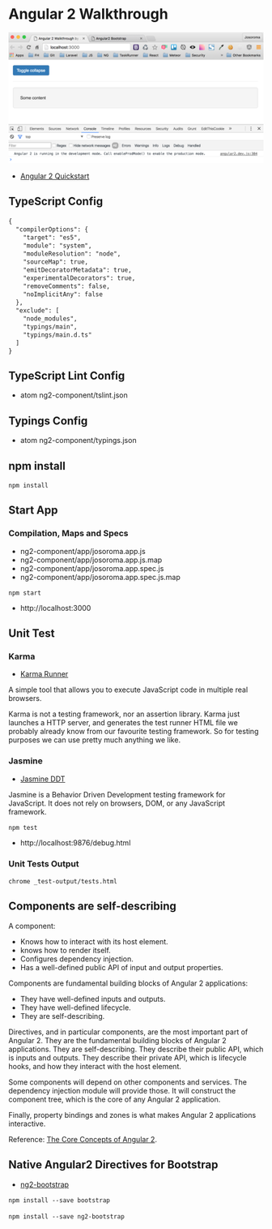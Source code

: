 # Angular 2 Walkthrough

![Angular 2 Walkthrough](cover.png)

 - [Angular 2 Quickstart](https://github.com/angular/quickstart)

## TypeScript Config

```
{
  "compilerOptions": {
    "target": "es5",
    "module": "system",
    "moduleResolution": "node",
    "sourceMap": true,
    "emitDecoratorMetadata": true,
    "experimentalDecorators": true,
    "removeComments": false,
    "noImplicitAny": false
  },
  "exclude": [
    "node_modules",
    "typings/main",
    "typings/main.d.ts"
  ]
}
```

## TypeScript Lint Config

 - atom ng2-component/tslint.json

## Typings Config

 - atom ng2-component/typings.json

## npm install

```
npm install
```

## Start App

### Compilation, Maps and Specs

 - ng2-component/app/josoroma.app.js
 - ng2-component/app/josoroma.app.js.map
 - ng2-component/app/josoroma.app.spec.js
 - ng2-component/app/josoroma.app.spec.js.map

```
npm start
```

 - http://localhost:3000

## Unit Test

### Karma

 - [Karma Runner](https://karma-runner.github.io)

A simple tool that allows you to execute JavaScript code in multiple real browsers.

Karma is not a testing framework, nor an assertion library. Karma just launches a HTTP server, and generates the test runner HTML file we probably already know from our favourite testing framework. So for testing purposes we can use pretty much anything we like.

### Jasmine

 - [Jasmine DDT](http://jasmine.github.io/2.0/introduction.html)

Jasmine is a Behavior Driven Development testing framework for JavaScript. It does not rely on browsers, DOM, or any JavaScript framework.

```
npm test
```

 - http://localhost:9876/debug.html

### Unit Tests Output

```
chrome _test-output/tests.html
```

## Components are self-describing

A component:

 - Knows how to interact with its host element.
 - knows how to render itself.
 - Configures dependency injection.
 - Has a well-defined public API of input and output properties.

Components are fundamental building blocks of Angular 2 applications:

 - They have well-defined inputs and outputs.
 - They have well-defined lifecycle.
 - They are self-describing.

Directives, and in particular components, are the most important part of Angular 2. They are the fundamental building blocks of Angular 2 applications. They are self-describing. They describe their public API, which is inputs and outputs. They describe their private API, which is lifecycle hooks, and how they interact with the host element.

Some components will depend on other components and services. The dependency injection module will provide those. It will construct the component tree, which is the core of any Angular 2 application.

Finally, property bindings and zones is what makes Angular 2 applications interactive.

Reference: [The Core Concepts of Angular 2](http://victorsavkin.com/post/118372404541/the-core-concepts-of-angular-2).

## Native Angular2 Directives for Bootstrap

 - [ng2-bootstrap](https://github.com/valor-software/ng2-bootstrap)

```
npm install --save bootstrap

npm install --save ng2-bootstrap
```
